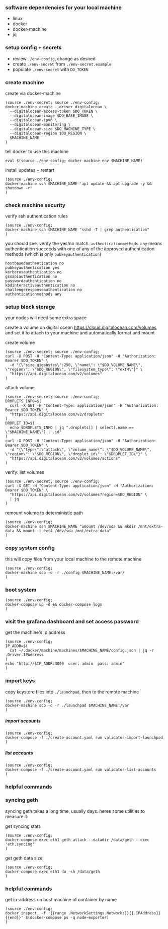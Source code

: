 
### software dependencies for your local machine

- linux
- docker
- docker-machine
- jq

### setup config + secrets

- review `./env-config`, change as desired
- create `./env-secret` from `./env-secret.example`
- populate `./env-secret` with `DO_TOKEN`

### create machine

create via docker-machine
```
(source ./env-secret; source ./env-config;
docker-machine create --driver digitalocean \
  --digitalocean-access-token $DO_TOKEN \
  --digitalocean-image $DO_BASE_IMAGE \
  --digitalocean-ipv6 \
  --digitalocean-monitoring \
  --digitalocean-size $DO_MACHINE_TYPE \
  --digitalocean-region $DO_REGION \
  $MACHINE_NAME
)
```

tell docker to use this machine
```
eval $(source ./env-config; docker-machine env $MACHINE_NAME)
```

install updates + restart
```
(source ./env-config;
docker-machine ssh $MACHINE_NAME 'apt update && apt upgrade -y && shutdown -r'
)
```

### check machine security

verify ssh authentication rules
```
(source ./env-config;
docker-machine ssh $MACHINE_NAME "sshd -T | grep authentication"
)
```

you should see. verify the yes/no match.
`authenticationmethods any` means authentication succeeds with one of any of the approved authentication methods (which is only `pubkeyauthentication`)
```
hostbasedauthentication no
pubkeyauthentication yes
kerberosauthentication no
gssapiauthentication no
passwordauthentication no
kbdinteractiveauthentication no
challengeresponseauthentication no
authenticationmethods any
```


### setup block storage

your nodes will need some extra space

create a volume on digital ocean https://cloud.digitalocean.com/volumes
and set it to attach to your machine and automatically format and mount

create volume
```
(source ./env-secret; source ./env-config;
curl -X POST -H "Content-Type: application/json" -H "Authorization: Bearer $DO_TOKEN" \
  -d "{\"size_gigabytes\":250, \"name\": \"$DO_VOLUME_NAME\", \"region\": \"$DO_REGION\", \"filesystem_type\": \"ext4\"}" \
  "https://api.digitalocean.com/v2/volumes"
)
```

attach volume
```
(source ./env-secret; source ./env-config;
DROPLETS_INFO=$(
  curl -X GET -H "Content-Type: application/json" -H "Authorization: Bearer $DO_TOKEN" \
  "https://api.digitalocean.com/v2/droplets"
)
DROPLET_ID=$(
  echo $DROPLETS_INFO | jq ".droplets[] | select(.name == \"$MACHINE_NAME\") | .id"
)
curl -X POST -H "Content-Type: application/json" -H "Authorization: Bearer $DO_TOKEN" \
  -d "{\"type\":\"attach\", \"volume_name\": \"$DO_VOLUME_NAME\", \"region\": \"$DO_REGION\", \"droplet_id\": \"$DROPLET_ID\"}" \
  "https://api.digitalocean.com/v2/volumes/actions"
)
```

verify: list volumes
```
(source ./env-secret; source ./env-config;
curl -X GET -H "Content-Type: application/json" -H "Authorization: Bearer $DO_TOKEN" \
  "https://api.digitalocean.com/v2/volumes?region=$DO_REGION" \
  | jq
)
```

remount volume to deterministic path
```
(source ./env-config;
docker-machine ssh $MACHINE_NAME "umount /dev/sda && mkdir /mnt/extra-data && mount -t ext4 /dev/sda /mnt/extra-data"
)
```

### copy system config

this will copy files from your local machine to the remote machine

```
(source ./env-config;
docker-machine scp -d -r ./config $MACHINE_NAME:/var/
)
```

### boot system


```
(source ./env-config;
docker-compose up -d && docker-compose logs
)
```

### visit the grafana dashboard and set access password

get the machine's ip address
```
(source ./env-config;
IP_ADDR=$(
  cat ~/.docker/machine/machines/$MACHINE_NAME/config.json | jq -r .Driver.IPAddress
)
echo "http://$IP_ADDR:3000  user: admin  pass: admin"
)
```

### import keys

copy keystore files into `./launchpad`, then to the remote machine
```
(source ./env-config;
docker-machine scp -d -r ./launchpad $MACHINE_NAME:/var
)
```

##### import accounts
```
(source ./env-config;
docker-compose -f ./create-account.yaml run validator-import-launchpad
)
```

##### list accounts
```
(source ./env-config;
docker-compose -f ./create-account.yaml run validator-list-accounts
)
```

### helpful commands


### syncing geth

syncing geth takes a long time, usually days. heres some utilities to measure it:

get syncing stats
```
(source ./env-config;
docker-compose exec eth1 geth attach --datadir /data/geth --exec 'eth.syncing'
)
```

get geth data size
```
(source ./env-config;
docker-compose exec eth1 du -sh /data/geth
)
```

### helpful commands

get ip-address on host machine of container by name
```
(source ./env-config;
docker inspect  -f '{{range .NetworkSettings.Networks}}{{.IPAddress}}{{end}}' $(docker-compose ps -q node-exporter)
)
```